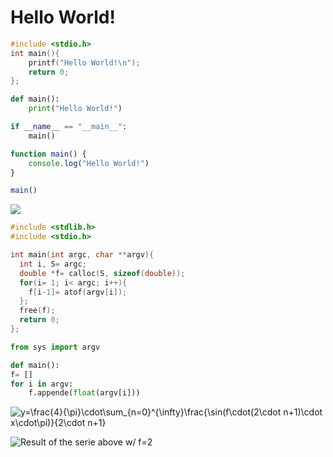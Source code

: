# Hello World!
```C
#include <stdio.h>
int main(){
    printf("Hello World!\n");
    return 0;
};
```
```Python
def main():
    print("Hello World!")

if __name__ == "__main__":
    main()
```
```JavaScript
function main() {
    console.log("Hello World!")
}

main()
```

![](https://github.com/Gabriel-Marino/testgit/blob/master/safe_image.gif)

```C
#include <stdlib.h>
#include <stdio.h>

int main(int argc, char **argv){
  int i, S= argc;
  double *f= calloc(S, sizeof(double));
  for(i= 1; i< argc; i++){
    f[i-1]= atof(argv[i]);
  };
  free(f);
  return 0;
};
```
```Python
from sys import argv

def main():
f= []
for i in argv:
    f.appende(float(argv[i]))
```

![y=\frac{4}{\pi}\cdot\sum_{n=0}^{\infty}\frac{\sin(f\cdot(2\cdot n+1)\cdot x\cdot\pi)}{2\cdot n+1}](https://render.githubusercontent.com/render/math?math=y%3D%5Cfrac%7B4%7D%7B%5Cpi%7D%5Ccdot%5Csum_%7Bn%3D0%7D%5E%7B%5Cinfty%7D%5Cfrac%7B%5Csin(f%5Ccdot(2%5Ccdot%20n%2B1)%5Ccdot%20x%5Ccdot%5Cpi)%7D%7B2%5Ccdot%20n%2B1%7D)

![Result of the serie above w/ f=2](https://github.com/Gabriel-Marino/testgit/blob/master/square-wave/square.gif)
